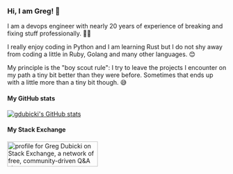 ### Hi, I am Greg! 👋

I am a devops engineer with nearly 20 years of experience of breaking and fixing stuff professionally. 🧔‍♂️

I really enjoy coding in Python and I am learning Rust but I do not shy away from coding a little in Ruby, Golang and many other languages. 😊

My principle is the "boy scout rule": I try to leave the projects I encounter on my path a tiny bit better than they were before. Sometimes that ends up with a little more than a tiny bit though. 😅

#### My GitHub stats

[![gdubicki's GitHub stats](https://github-readme-stats.vercel.app/api?username=gdubicki&show_icons=true&hide_title=true)](https://github.com/anuraghazra/github-readme-stats)

#### My Stack Exchange

<a href="https://stackexchange.com/users/502326"><img src="https://stackexchange.com/users/flair/502326.png" width="208" height="58" alt="profile for Greg Dubicki on Stack Exchange, a network of free, community-driven Q&amp;A sites" title="profile for Greg Dubicki on Stack Exchange, a network of free, community-driven Q&amp;A sites"></a>
